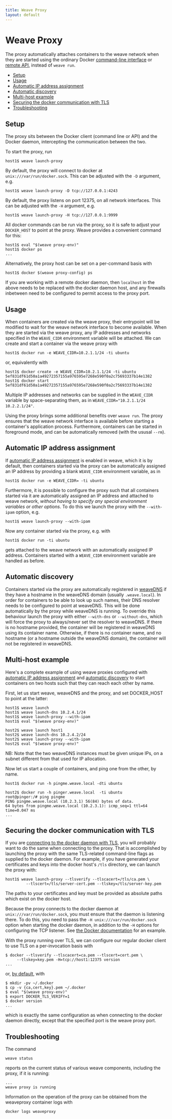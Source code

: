 ```yaml
---
title: Weave Proxy
layout: default
---
```


# Weave Proxy

The proxy automatically attaches containers to the weave network when
they are started using the ordinary Docker
[command-line interface](https://docs.docker.com/reference/commandline/cli/)
or
[remote API](https://docs.docker.com/reference/api/docker_remote_api/),
instead of `weave run`.

 * [Setup](#setup)
 * [Usage](#usage)
 * [Automatic IP address assignment](#ipam)
 * [Automatic discovery](#dns)
 * [Multi-host example](#multi-host)
 * [Securing the docker communication with TLS](#tls)
 * [Troubleshooting](#troubleshooting)

## <a name="setup"></a>Setup

The proxy sits between the Docker client (command line or API) and the
Docker daemon, intercepting the communication between the two.

To start the proxy, run

    host1$ weave launch-proxy

By default, the proxy will connect to docker at
`unix:///var/run/docker.sock`. This can be adjusted with the `-D`
argument, e.g.

    host1$ weave launch-proxy -D tcp://127.0.0.1:4243

By default, the proxy listens on port 12375, on all network
interfaces. This can be adjusted with the `-H` argument, e.g.

    host1$ weave launch-proxy -H tcp://127.0.0.1:9999

All docker commands can be run via the proxy, so it is safe to adjust
your `DOCKER_HOST` to point at the proxy. Weave provides a convenient
command for this:

    host1$ eval "$(weave proxy-env)"
    host1$ docker ps
    ...

Alternatively, the proxy host can be set on a per-command basis with

    host1$ docker $(weave proxy-config) ps

If you are working with a remote docker daemon, then `localhost` in
the above needs to be replaced with the docker daemon host, and any
firewalls inbetween need to be configured to permit access to
the proxy port.

## <a name="usage"></a>Usage

When containers are created via the weave proxy, their entrypoint will
be modified to wait for the weave network interface to become
available. When they are started via the weave proxy, any IP addresses
and networks specified in the `WEAVE_CIDR` environment variable will
be attached. We can create and start a container via the weave proxy
with

    host1$ docker run -e WEAVE_CIDR=10.2.1.1/24 -ti ubuntu

or, equivalently with

    host1$ docker create -e WEAVE_CIDR=10.2.1.1/24 -ti ubuntu
    5ef831df61d50a1a49272357155a976595e7268e590f0a2c75693337b14e1382
    host1$ docker start 5ef831df61d50a1a49272357155a976595e7268e590f0a2c75693337b14e1382

Multiple IP addresses and networks can be supplied in the `WEAVE_CIDR`
variable by space-separating them, as in
`WEAVE_CIDR="10.2.1.1/24 10.2.2.1/24"`.

Using the proxy brings some additional benefits over `weave run`. The
proxy ensures that the weave network interface is available before
starting a container's application process. Furthermore, containers
can be started in foreground mode, and can be automatically removed
(with the ususal `--rm`).

## <a name="ipam"></a>Automatic IP address assignment

If [automatic IP address assignment](ipam.html) is enabled in weave,
which it is by default, then containers started via the proxy can be
automatically assigned an IP address by providing a blank `WEAVE_CIDR`
environment variable, as in

    host1$ docker run -e WEAVE_CIDR= -ti ubuntu

Furthermore, it is possible to configure the proxy such that all
containers started via it are automatically assigned an IP address and
attached to weave network, *without having to specify any special
environment variables or other options*. To do this we launch the
proxy with the `--with-ipam` option, e.g.

    host1$ weave launch-proxy --with-ipam

Now any container started via the proxy, e.g. with

    host1$ docker run -ti ubuntu

gets attached to the weave network with an automatically assigned IP
address. Containers started with a `WEAVE_CIDR` environment variable
are handled as before.

## <a name="dns"></a>Automatic discovery

Containers started via the proxy are automatically registered in
[weaveDNS](weavedns.html) if they have a hostname in the weaveDNS
domain (usually `.weave.local`). In order for containers to be able to
look up such names, their DNS resolver needs to be configured to point
at weaveDNS. This will be done automatically by the proxy while
weaveDNS is running. To override this behaviour launch the proxy with
either `--with-dns` or `--without-dns`, which will force the proxy to
always/never set the resolver to weaveDNS. If there is no hostname
provided, the container will be registered in weaveDNS using its
container name. Otherwise, if there is no container name, and no
hostname (or a hostname outside the weaveDNS domain), the container
will not be registered in weaveDNS.

## <a name="multi-host"></a>Multi-host example

Here's a complete example of using weave proxies configured with
[automatic IP address assignment](#ipam) and
[automatic discovery](#dns) to start containers on two hosts such that
they can reach each other by name.

First, let us start weave, weaveDNS and the proxy, and set DOCKER_HOST
to point at the latter:

    host1$ weave launch
    host1$ weave launch-dns 10.2.4.1/24
    host1$ weave launch-proxy --with-ipam
    host1$ eval "$(weave proxy-env)"

    host2$ weave launch host1
    host2$ weave launch-dns 10.2.4.2/24
    host2$ weave launch-proxy --with-ipam
    host2$ eval "$(weave proxy-env)"

NB: Note that the two weaveDNS instances must be given unique IPs, on
a subnet different from that used for IP allocation.

Now let us start a couple of containers, and ping one from the other,
by name.

    host1$ docker run -h pingme.weave.local -dti ubuntu

    host2$ docker run -h pinger.weave.local  -ti ubuntu
    root@pinger:/# ping pingme
    PING pingme.weave.local (10.2.3.1) 56(84) bytes of data.
    64 bytes from pingme.weave.local (10.2.3.1): icmp_seq=1 ttl=64 time=0.047 ms
    ...

## <a name="tls"></a>Securing the docker communication with TLS

If you are
[connecting to the docker daemon with TLS](https://docs.docker.com/articles/https/),
you will probably want to do the same when connecting to the
proxy. That is accomplished by launching the proxy with the same
TLS-related command-line flags as supplied to the docker daemon. For
example, if you have generated your certificates and keys into the
docker host's `/tls` directory, we can launch the proxy with:

    host1$ weave launch-proxy --tlsverify --tlscacert=/tls/ca.pem \
             --tlscert=/tls/server-cert.pem --tlskey=/tls/server-key.pem

The paths to your certificates and key must be provided as absolute
paths which exist on the docker host.

Because the proxy connects to the docker daemon at
`unix:///var/run/docker.sock`, you must ensure that the daemon is
listening there. To do this, you need to pass the `-H
unix:///var/run/docker.sock` option when starting the docker daemon,
in addition to the `-H` options for configuring the TCP listener. See
[the Docker documentation](https://docs.docker.com/articles/basics/#bind-docker-to-another-hostport-or-a-unix-socket)
for an example.

With the proxy running over TLS, we can configure our regular docker
client to use TLS on a per-invocation basis with

    $ docker --tlsverify --tlscacert=ca.pem --tlscert=cert.pem \
         --tlskey=key.pem -H=tcp://host1:12375 version
    ...

or,
[by default](https://docs.docker.com/articles/https/#secure-by-default),
with

    $ mkdir -pv ~/.docker
    $ cp -v {ca,cert,key}.pem ~/.docker
    $ eval "$(weave proxy-env)"
    $ export DOCKER_TLS_VERIFY=1
    $ docker version
    ...

which is exactly the same configuration as when connecting to the
docker daemon directly, except that the specified port is the weave
proxy port.

## <a name="troubleshooting"></a>Troubleshooting

The command

    weave status

reports on the current status of various weave components, including
the proxy, if it is running:

````
...
weave proxy is running
````

Information on the operation of the proxy can be obtained from the
weaveproxy container logs with

    docker logs weaveproxy

